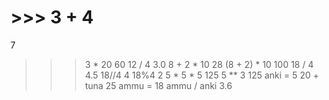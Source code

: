 # >>> 3 + 4
7
>>> 3 * 20
60
>>> 12 / 4
3.0
>>> 8 + 2 * 10
28
>>> (8 + 2) * 10
100
>>> 18 / 4
4.5
>>> 18//4
4
>>> 18%4
2
>>> 5 * 5 * 5
125
>>> 5 ** 3
125
>>> anki = 5
>>> 20 + tuna
25
>>> ammu = 18
>>> ammu / anki
3.6
